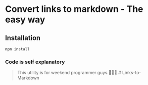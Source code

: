 # Convert links to markdown - The easy way

## Installation

```sh
npm install
```

### Code is self explanatory

> This utility is for weekend programmer guys 🍕🗼💖
#   L i n k s - t o - M a r k d o w n  
 